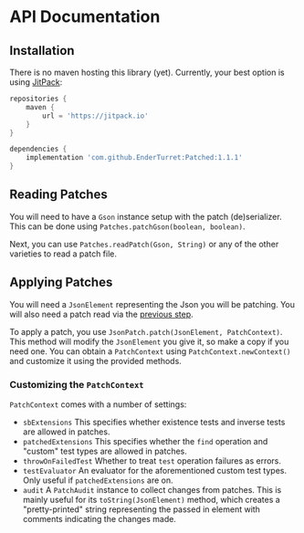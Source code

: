 # API Documentation

## Installation

There is no maven hosting this library (yet).
Currently, your best option is using [JitPack](https://jitpack.io):

```gradle
repositories {
    maven {
        url = 'https://jitpack.io'
    }
}

dependencies {
    implementation 'com.github.EnderTurret:Patched:1.1.1'
}
```

## Reading Patches

You will need to have a `Gson` instance setup with the patch (de)serializer.
This can be done using `Patches.patchGson(boolean, boolean)`.

Next, you can use `Patches.readPatch(Gson, String)` or any of the other varieties to read a patch file.

## Applying Patches

You will need a `JsonElement` representing the Json you will be patching.
You will also need a patch read via the [previous step](#reading-patches).

To apply a patch, you use `JsonPatch.patch(JsonElement, PatchContext)`.
This method will modify the `JsonElement` you give it, so make a copy if you need one.
You can obtain a `PatchContext` using `PatchContext.newContext()` and customize it using the provided methods.

### Customizing the `PatchContext`

`PatchContext` comes with a number of settings:

* `sbExtensions`
	This specifies whether existence tests and inverse tests are allowed in patches.
* `patchedExtensions`
	This specifies whether the `find` operation and "custom" test types are allowed in patches.
* `throwOnFailedTest`
	Whether to treat `test` operation failures as errors.
* `testEvaluator`
	An evaluator for the aforementioned custom test types. Only useful if `patchedExtensions` are on.
* `audit`
	A `PatchAudit` instance to collect changes from patches.
	This is mainly useful for its `toString(JsonElement)` method, which creates a "pretty-printed" string representing the passed in element with comments indicating the changes made.
